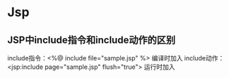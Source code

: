 # Jsp
## JSP中include指令和include动作的区别
include指令：<%@ include file="sample.jsp" %> 	编译时加入
include动作：<jsp:include page="sample.jsp" flush="true"> 	运行时加入
